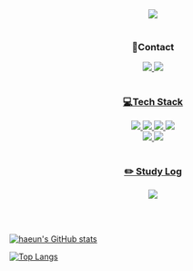 <div align="center">

<img src="https://capsule-render.vercel.app/api?type=cylinder&color=black&height=130&section=header&text=haeun's%20git%20&fontSize=60&fontColor=ff87ca&width=60"/>
</br>
</br>

### 📱Contact
<a href="https://www.instagram.com/hav_a_gr8_dae/"><img src="https://img.shields.io/badge/Instagram-black?labelColor=black?style=for-the-badge&logo=instagram&logoColor=pink">
<a href="mailto:eileen0228@naver.com"><img src="https://img.shields.io/badge/email-black?labelColor=black?style=for-the-badge&logo=mail.ru&logoColor=white">
</br>
</br>

### 💻Tech Stack 

<img src="https://img.shields.io/badge/C++-black?labelColor=white?style=for-the-badge&logo=cplusplus&logoColor=blue">
<img src="https://img.shields.io/badge/Python-black?labelColor=whitestyle=for-the-badge&logo=python&logoColor=green">
<img src="https://img.shields.io/badge/Java Script-black?labelColor=whitestyle=for-the-badge&logo=JavaScript&logoColor=yellow">
<img src="https://img.shields.io/badge/문자-black?labelColor=whitestyle=for-the-badge&logo=React&logoColor=Skyblue">
</br>
<img src="https://img.shields.io/badge/HTML5-black?labelColor=whitestyle=for-the-badge&logo=HTML5&logoColor=red">
<img src="https://img.shields.io/badge/CSS3-black?labelColor=whitestyle=for-the-badge&logo=CSS3&logoColor=orange">
</br>
</br>

### ✏️ Study Log

<a href="https://www.notion.so/cf083a40664a488d9bf531a410bbcbbe?pvs=4"><img src="https://img.shields.io/badge/Notion-black?labelColor=whitestyle=for-the-badge&logo=notion&logoColor=ff87ca">

</div>

</br>
</br>

![haeun's GitHub stats](https://github-readme-stats.vercel.app/api?username=haeun0228&hide=stars&hide_rank=true&show_icons=true&theme=transparent&title_color=ff87ca&icon_color=ff87ca&text_color=ffb7ef)

[![Top Langs](https://github-readme-stats.vercel.app/api/top-langs/?username=haeun0228&layout=compact)](https://github.com/haeun0228/haeun0228)
